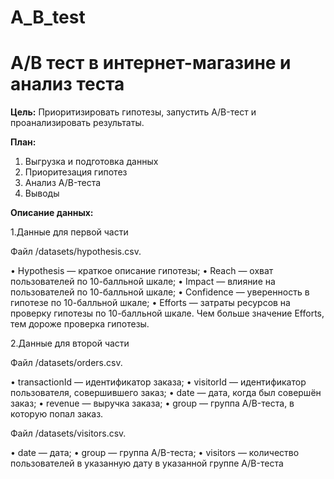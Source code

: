 # A_B_test
# А/В тест в интернет-магазине и анализ теста

**Цель:** Приоритизировать гипотезы, запустить A/B-тест и проанализировать результаты.

**План:**
1. Выгрузка и подготовка данных
2. Приоритезация гипотез
3. Анализ A/B-теста
4. Выводы

**Описание данных:**

1.Данные для первой части

Файл /datasets/hypothesis.csv. 

•	Hypothesis — краткое описание гипотезы; 
•	Reach — охват пользователей по 10-балльной шкале; 
•	Impact — влияние на пользователей по 10-балльной шкале; 
•	Confidence — уверенность в гипотезе по 10-балльной шкале; 
•	Efforts — затраты ресурсов на проверку гипотезы по 10-балльной шкале. Чем больше значение Efforts, тем дороже проверка гипотезы.


2.Данные для второй части

Файл /datasets/orders.csv.

•	transactionId — идентификатор заказа;
•	visitorId — идентификатор пользователя, совершившего заказ;
•	date — дата, когда был совершён заказ;
•	revenue — выручка заказа;
•	group — группа A/B-теста, в которую попал заказ.

Файл /datasets/visitors.csv.

•	date — дата;
•	group — группа A/B-теста;
•	visitors — количество пользователей в указанную дату в указанной группе A/B-теста
